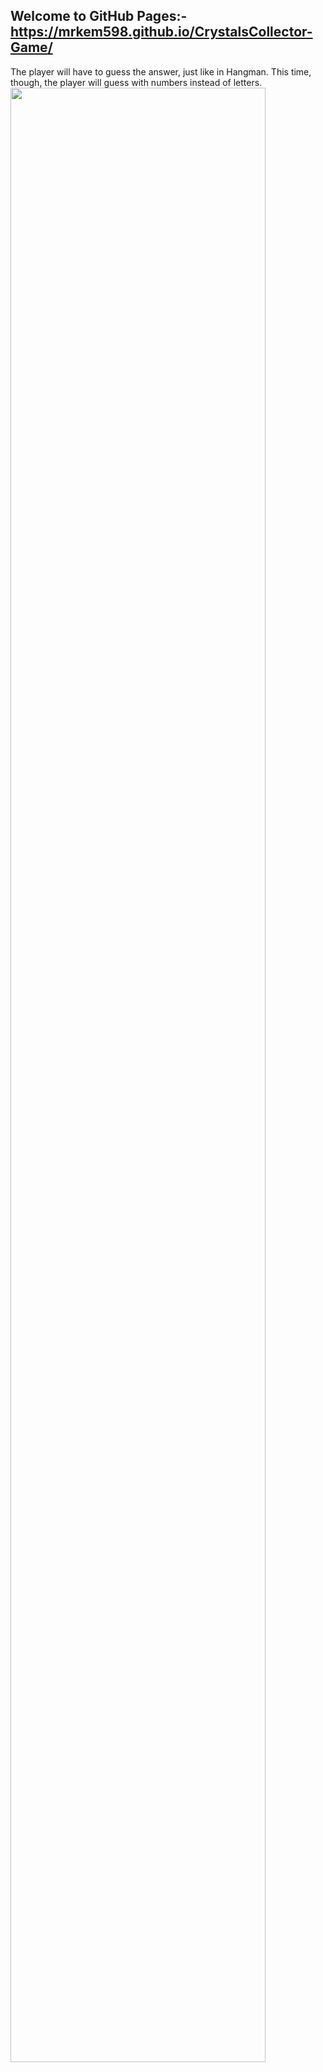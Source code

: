## Welcome to GitHub Pages:-https://mrkem598.github.io/CrystalsCollector-Game/
The player will have to guess the answer, just like in Hangman. This time, though, the player will guess with numbers instead of letters.
<img src="https://cloud.githubusercontent.com/assets/23619819/23648272/f15d08e4-02e7-11e7-923c-99c8b99a78d0.PNG" width="90%"></img> 

